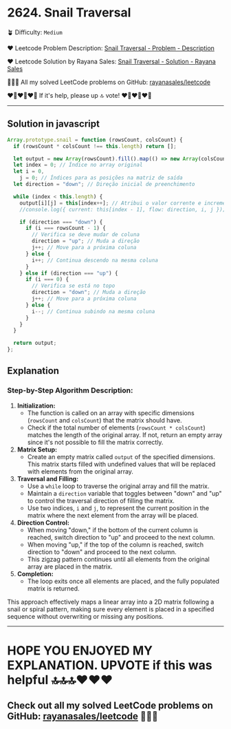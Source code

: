# 2624. Snail Traversal

🪴 Difficulty: `Medium`

❤️ Leetcode Problem Description: [Snail Traversal - Problem - Description](https://leetcode.com/problems/snail-traversal/description/)

❤️ Leetcode Solution by Rayana Sales: [Snail Traversal - Solution - Rayana Sales](https://leetcode.com/problems/snail-traversal/solutions/5599734/snail-traversal-simple-beginner-friendly/)

💁🏻‍♀️ All my solved LeetCode problems on GitHub: [rayanasales/leetcode](https://github.com/rayanasales/leetcode)

❤️‍🔥❤️‍🔥❤️‍🔥 If it's help, please up 🔝 vote! ❤️‍🔥❤️‍🔥❤️‍🔥

---

## Solution in javascript

```js
Array.prototype.snail = function (rowsCount, colsCount) {
  if (rowsCount * colsCount !== this.length) return [];

  let output = new Array(rowsCount).fill().map(() => new Array(colsCount));
  let index = 0; // Índice no array original
  let i = 0,
    j = 0; // Índices para as posições na matriz de saída
  let direction = "down"; // Direção inicial de preenchimento

  while (index < this.length) {
    output[i][j] = this[index++]; // Atribui o valor corrente e incrementa o índice
    //console.log({ current: this[index - 1], flow: direction, i, j }); // Log atual do estado

    if (direction === "down") {
      if (i === rowsCount - 1) {
        // Verifica se deve mudar de coluna
        direction = "up"; // Muda a direção
        j++; // Move para a próxima coluna
      } else {
        i++; // Continua descendo na mesma coluna
      }
    } else if (direction === "up") {
      if (i === 0) {
        // Verifica se está no topo
        direction = "down"; // Muda a direção
        j++; // Move para a próxima coluna
      } else {
        i--; // Continua subindo na mesma coluna
      }
    }
  }

  return output;
};
```

## Explanation

### **Step-by-Step Algorithm Description:**

1. **Initialization:**
   - The function is called on an array with specific dimensions (`rowsCount` and `colsCount`) that the matrix should have.
   - Check if the total number of elements (`rowsCount * colsCount`) matches the length of the original array. If not, return an empty array since it's not possible to fill the matrix correctly.
2. **Matrix Setup:**
   - Create an empty matrix called `output` of the specified dimensions. This matrix starts filled with undefined values that will be replaced with elements from the original array.
3. **Traversal and Filling:**
   - Use a `while` loop to traverse the original array and fill the matrix.
   - Maintain a `direction` variable that toggles between "down" and "up" to control the traversal direction of filling the matrix.
   - Use two indices, `i` and `j`, to represent the current position in the matrix where the next element from the array will be placed.
4. **Direction Control:**
   - When moving "down," if the bottom of the current column is reached, switch direction to "up" and proceed to the next column.
   - When moving "up," if the top of the column is reached, switch direction to "down" and proceed to the next column.
   - This zigzag pattern continues until all elements from the original array are placed in the matrix.
5. **Completion:**
   - The loop exits once all elements are placed, and the fully populated matrix is returned.

This approach effectively maps a linear array into a 2D matrix following a snail or spiral pattern, making sure every element is placed in a specified sequence without overwriting or missing any positions.

---

# HOPE YOU ENJOYED MY EXPLANATION. UPVOTE if this was helpful 🔝🔝🔝❤️❤️❤️

## Check out all my solved LeetCode problems on GitHub: [rayanasales/leetcode](https://github.com/rayanasales/leetcode) 🤙😚🤘
